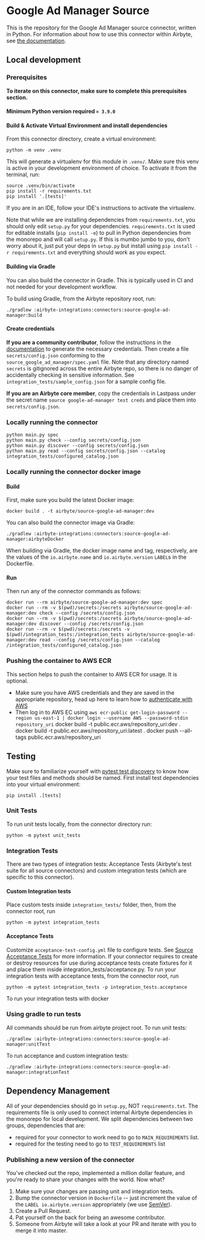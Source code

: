 # Google Ad Manager Source

This is the repository for the Google Ad Manager source connector, written in Python.
For information about how to use this connector within Airbyte, see [the documentation](https://docs.airbyte.io/integrations/sources/google-ad-manager).

## Local development

### Prerequisites
**To iterate on this connector, make sure to complete this prerequisites section.**

#### Minimum Python version required `= 3.9.0`

#### Build & Activate Virtual Environment and install dependencies
From this connector directory, create a virtual environment:
```
python -m venv .venv
```

This will generate a virtualenv for this module in `.venv/`. Make sure this venv is active in your
development environment of choice. To activate it from the terminal, run:
```
source .venv/bin/activate
pip install -r requirements.txt
pip install '.[tests]'
```
If you are in an IDE, follow your IDE's instructions to activate the virtualenv.

Note that while we are installing dependencies from `requirements.txt`, you should only edit `setup.py` for your dependencies. `requirements.txt` is
used for editable installs (`pip install -e`) to pull in Python dependencies from the monorepo and will call `setup.py`.
If this is mumbo jumbo to you, don't worry about it, just put your deps in `setup.py` but install using `pip install -r requirements.txt` and everything
should work as you expect.

#### Building via Gradle
You can also build the connector in Gradle. This is typically used in CI and not needed for your development workflow.

To build using Gradle, from the Airbyte repository root, run:
```
./gradlew :airbyte-integrations:connectors:source-google-ad-manager:build
```

#### Create credentials
**If you are a community contributor**, follow the instructions in the [documentation](https://docs.airbyte.io/integrations/sources/google-ad-manager)
to generate the necessary credentials. Then create a file `secrets/config.json` conforming to the `source_google_ad_manager/spec.yaml` file.
Note that any directory named `secrets` is gitignored across the entire Airbyte repo, so there is no danger of accidentally checking in sensitive information.
See `integration_tests/sample_config.json` for a sample config file.

**If you are an Airbyte core member**, copy the credentials in Lastpass under the secret name `source google-ad-manager test creds`
and place them into `secrets/config.json`.

### Locally running the connector
```
python main.py spec
python main.py check --config secrets/config.json
python main.py discover --config secrets/config.json
python main.py read --config secrets/config.json --catalog integration_tests/configured_catalog.json
```

### Locally running the connector docker image

#### Build
First, make sure you build the latest Docker image:
```
docker build . -t airbyte/source-google-ad-manager:dev
```

You can also build the connector image via Gradle:
```
./gradlew :airbyte-integrations:connectors:source-google-ad-manager:airbyteDocker
```
When building via Gradle, the docker image name and tag, respectively, are the values of the `io.airbyte.name` and `io.airbyte.version` `LABEL`s in
the Dockerfile.

#### Run
Then run any of the connector commands as follows:
```
docker run --rm airbyte/source-google-ad-manager:dev spec
docker run --rm -v $(pwd)/secrets:/secrets airbyte/source-google-ad-manager:dev check --config /secrets/config.json
docker run --rm -v $(pwd)/secrets:/secrets airbyte/source-google-ad-manager:dev discover --config /secrets/config.json
docker run --rm -v $(pwd)/secrets:/secrets -v $(pwd)/integration_tests:/integration_tests airbyte/source-google-ad-manager:dev read --config /secrets/config.json --catalog /integration_tests/configured_catalog.json
```

### Pushing the container to AWS ECR

This section helps to push the container to AWS ECR for  usage. It is optional.
- Make sure you have AWS credentials and they are saved in the appropriate repository, head up here to learn how to [authenticate with AWS](https://docs.aws.amazon.com/cli/latest/userguide/cli-configure-quickstart.html)
- Then log in to AWS EC using `aws ecr-public get-login-password --region us-east-1 | docker login --username AWS --password-stdin repository_uri`
docker build -t  public.ecr.aws/repository_uri:dev .
docker build -t  public.ecr.aws/repository_uri:latest .
docker push --all-tags public.ecr.aws/repository_uri
## Testing
Make sure to familiarize yourself with [pytest test discovery](https://docs.pytest.org/en/latest/goodpractices.html#test-discovery) to know how your test files and methods should be named.
First install test dependencies into your virtual environment:
```
pip install .[tests]
```
### Unit Tests
To run unit tests locally, from the connector directory run:
```
python -m pytest unit_tests
```

### Integration Tests
There are two types of integration tests: Acceptance Tests (Airbyte's test suite for all source connectors) and custom integration tests (which are specific to this connector).
#### Custom Integration tests
Place custom tests inside `integration_tests/` folder, then, from the connector root, run
```
python -m pytest integration_tests
```
#### Acceptance Tests
Customize `acceptance-test-config.yml` file to configure tests. See [Source Acceptance Tests](https://docs.airbyte.io/connector-development/testing-connectors/source-acceptance-tests-reference) for more information.
If your connector requires to create or destroy resources for use during acceptance tests create fixtures for it and place them inside integration_tests/acceptance.py.
To run your integration tests with acceptance tests, from the connector root, run
```
python -m pytest integration_tests -p integration_tests.acceptance
```
To run your integration tests with docker

### Using gradle to run tests
All commands should be run from airbyte project root.
To run unit tests:
```
./gradlew :airbyte-integrations:connectors:source-google-ad-manager:unitTest
```
To run acceptance and custom integration tests:
```
./gradlew :airbyte-integrations:connectors:source-google-ad-manager:integrationTest
```

## Dependency Management
All of your dependencies should go in `setup.py`, NOT `requirements.txt`. The requirements file is only used to connect internal Airbyte dependencies in the monorepo for local development.
We split dependencies between two groups, dependencies that are:
* required for your connector to work need to go to `MAIN_REQUIREMENTS` list.
* required for the testing need to go to `TEST_REQUIREMENTS` list

### Publishing a new version of the connector
You've checked out the repo, implemented a million dollar feature, and you're ready to share your changes with the world. Now what?
1. Make sure your changes are passing unit and integration tests.
1. Bump the connector version in `Dockerfile` -- just increment the value of the `LABEL io.airbyte.version` appropriately (we use [SemVer](https://semver.org/)).
1. Create a Pull Request.
1. Pat yourself on the back for being an awesome contributor.
1. Someone from Airbyte will take a look at your PR and iterate with you to merge it into master.


